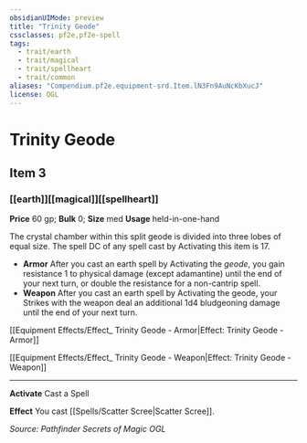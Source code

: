 ```yaml
---
obsidianUIMode: preview
title: "Trinity Geode"
cssclasses: pf2e,pf2e-spell
tags:
  - trait/earth
  - trait/magical
  - trait/spellheart
  - trait/common
aliases: "Compendium.pf2e.equipment-srd.Item.lN3Fn9AuNcKbXucJ"
license: OGL
---
```

# Trinity Geode
## Item 3
### [[earth]][[magical]][[spellheart]]


**Price** 60 gp; 
**Bulk** 0; **Size** med
**Usage** held-in-one-hand

The crystal chamber within this split geode is divided into three lobes of equal size. The spell DC of any spell cast by Activating this item is 17.

*   **Armor** After you cast an earth spell by Activating the _geode_, you gain resistance 1 to physical damage (except adamantine) until the end of your next turn, or double the resistance for a non-cantrip spell.
*   **Weapon** After you cast an earth spell by Activating the geode, your Strikes with the weapon deal an additional 1d4 bludgeoning damage until the end of your next turn.

[[Equipment Effects/Effect_ Trinity Geode - Armor|Effect: Trinity Geode - Armor]]

[[Equipment Effects/Effect_ Trinity Geode - Weapon|Effect: Trinity Geode - Weapon]]

* * *

**Activate** Cast a Spell

**Effect** You cast [[Spells/Scatter Scree|Scatter Scree]].

*Source: Pathfinder Secrets of Magic*
*OGL*